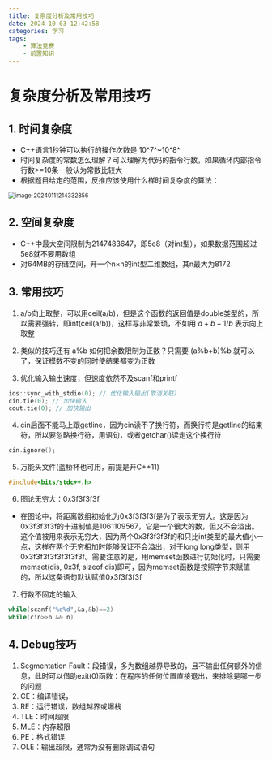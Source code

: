 ```yaml
---
title: 复杂度分析及常用技巧
date: 2024-10-03 12:42:58
categories: 学习
tags: 
    - 算法竞赛
    - 前置知识
---
```


<meta name="referrer" content="no-referrer" />

# 复杂度分析及常用技巧

<!-- toc -->



## 1. 时间复杂度

* C++语言1秒钟可以执行的操作次数是 10^7^~10^8^
* 时间复杂度的常数怎么理解？可以理解为代码的指令行数，如果循环内部指令行数>=10条一般认为常数比较大
* 根据题目给定的范围，反推应该使用什么样时间复杂度的算法：

<img src="https://gitee.com/RoysterCDD/figurebed/raw/master/img/202410031243416.png" alt="image-20240111214332856" style="zoom:80%;" />



## 2. 空间复杂度

* C++中最大空间限制为2147483647，即5e8（对int型），如果数据范围超过5e8就不要用数组
* 对64MB的存储空间，开一个n×n的int型二维数组，其n最大为8172



## 3. 常用技巧

1. a/b向上取整，可以用ceil(a/b)，但是这个函数的返回值是double类型的，所以需要强转，即int(ceil(a/b))，这样写非常繁琐，不如用 $a+b-1/b$ 表示向上取整

2. 类似的技巧还有 a%b 如何把余数限制为正数？只需要 (a%b+b)%b 就可以了，保证模数不变的同时使结果都变为正数
3. 优化输入输出速度，但速度依然不及scanf和printf

``` c++
ios::sync_with_stdio(0); // 优化输入输出(取消关联)
cin.tie(0); // 加快输入
cout.tie(0); // 加快输出
```

4. cin后面不能马上跟getline，因为cin读不了换行符，而换行符是getline的结束符，所以要忽略换行符，用语句，或者getchar()读走这个换行符

``` C++
cin.ignore();
```

5. 万能头文件(蓝桥杯也可用，前提是开C++11)

``` c++
#include<bits/stdc++.h>
```

6. 图论无穷大：0x3f3f3f3f

* 在图论中，将距离数组初始化为0x3f3f3f3f是为了表示无穷大。这是因为0x3f3f3f3f的十进制值是1061109567，它是一个很大的数，但又不会溢出。这个值被用来表示无穷大，因为两个0x3f3f3f3f的和只比int类型的最大值小一点，这样在两个无穷相加时能够保证不会溢出，对于long long类型，则用0x3f3f3f3f3f3f3f3f。需要注意的是，用memset函数进行初始化时，只需要memset(dis, 0x3f, sizeof dis)即可，因为memset函数是按照字节来赋值的，所以这条语句默认赋值0x3f3f3f3f

7. 行数不固定的输入

``` c++
while(scanf("%d%d",&a,&b)==2)
while(cin>>n && n)
```



## 4. Debug技巧

1. Segmentation Fault：段错误，多为数组越界导致的，且不输出任何额外的信息，此时可以借助exit(0)函数：在程序的任何位置直接退出，来排除是哪一步的问题
2. CE：编译错误，
3. RE：运行错误，数组越界或爆栈
4. TLE：时间超限
5. MLE：内存超限
6. PE：格式错误
7. OLE：输出超限，通常为没有删除调试语句
